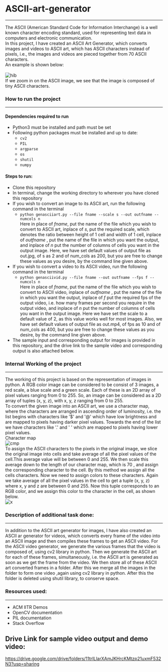 # ASCII-art-generator
----
The ASCII (American Standard Code for Information Interchange) is a well known character encoding standard, used for representing text data in computers and electronic communication. <br />
In this project, I have created an ASCII Art Generator, which converts images and videos to ASCII art, which has ASCII characters instead of pixels, i.e., the images and videos are pieced together from 70 ASCII characters.<br />
An example is shown below:<br />
<br/>
![hib](https://user-images.githubusercontent.com/76247110/174473416-53d71f80-bc09-4474-bed3-694e1ab9d1b2.png) <br/>
If we zoom in on the ASCII image, we see that the image is composed of tiny ASCII characters. <br/>
### How to run the project ###
----
#### Dependencies required to run
* Python3 must be installed and path must be set
* Following python packages must be installed and up to date:
    * `cv2`
    * `PIL`
    * `argparse`
    * `os`
    * `shutil`
    * `numpy`
#### Steps to run:
* Clone this repository
* In terminal, change the working directory to wherever you have cloned this repository
* If you wish to convert an image to its ASCII art, run the following command in the terminal
    * `python genasciiart.py --file fname --scale s --out outfname --numcols n` \
Here in place of _fname_, put the name of the file which you wish to convert to ASCII art, inplace of _s_, put the required scale, which denotes the ratio between height of 1 cell and width of 1 cell, inplace of _outfname_ , put the name of the file in which you want the output, and inplace of _n_ put the number of columns of cells you want in the output image. Here, we have set default values of output file as out.jpg, of s as 2 and of num_cols as 200, but you are free to change these values as you desire, by the command line given above.
* If you wish to convert a video to its ASCII video, run the following command in the terminal
    * `python genasciivid.py --file fname --out outfname --fps f --numcols n` \
Here in place of _fname_, put the name of the file which you wish to convert to ASCII video, inplace of _outfname_ , put the name of the file in which you want the output, inplace of _f_ put the required fps of the output video, i.e. how many frames per second you require in the output video, and inplace of _n_ put the number of columns of cells you want in the output image. Here we have set the scale to a default value of 2, as this value works well for most images. Also, we have set default values of output file as out.mp4, of fps as 10 and of num_cols as 400, but you are free to change these values as you desire, by the command line given above. 
* The sample input and corresponding output for images is provided in this repository, and the drive link to the sample video and corresponding output is also attached below.
### Internal Working of the project
----
The working of this project is based on the representation of images in python. A RGB color image can be considered to be consist of 3 images, a red scale, a blue scale and a green scale. Each of these is an 2D array of pixel values ranging from 0 to 255. So, an image can be considered as a 2D array of tuples (x, y, z), with x, y, z ranging from 0 to 255. <br/>
To convert the given image into an ASCII art, we use a character map, where the characters are arranged in ascending order of luminosity, i.e. the list begins with characters like '$' and '@' which have low brightness and are mapped to pixels having darker pixel values. Towards the end of the list we have characters like '.' and ' ' which are mapped to pixels having lower pixel values. <br/>
Character map <br/>
![cmp](https://user-images.githubusercontent.com/76247110/174477858-5e77b52c-87ac-4105-99b0-c57b03a819e7.PNG) <br/>
To assign the ASCII characters to the pixels in the original image, we slice the original image into cells and take average of all the pixel values of the cell.This average value will be between 0 and 255. We then scale this average down to the length of our character map, which is 70 , and assign the corresponding character to the cell. By this method we assign all the cells characters. Now we need to assign colors to these characters. Again we take average of all the pixel values in the cell to get a tuple (x, y, z) where x, y and z are between 0 and 255. Now this tuple corresponds to an RGB color, and we assign this color to the character in the cell, as shown below.<br/>
![x](https://user-images.githubusercontent.com/76247110/174742486-fefd1f1b-cbf3-4009-979b-38459ba0a847.PNG)<br/>
### Description of additional task done:
----
In addition to the ASCII art generator for images, I have also created an ASCII ar generator for videos, which converts every frame of the video into an ASCII image and then compiles these frames to get an ASCII video. For the ASCII video generator, we generate the various frames that the video is composed of, using cv2 library in python. Then we generate the ASCII art for each of these frames, simultaneously, i.e. the ASCII art is generated as soon as we get the frame from the video. We then store all of these ASCII art converted frames in a folder. After this we merge all the images in the folder to form one video ,again using cv2 library in python. After this the folder is deleted using shutil library, to conserve space.
### Resources used:
----
* ACM IITR Demos
* OpenCV documentation
* PIL documentation
* Stack Overflow
## Drive Link for sample video output and demo video:
https://drive.google.com/drive/folders/11trILlarXAmJKHrcKMtzp21uxmF532N3?usp=sharing
